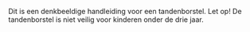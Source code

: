 Dit is een denkbeeldige handleiding voor een tandenborstel.
Let op! De tandenborstel is niet veilig voor kinderen onder de drie jaar.  